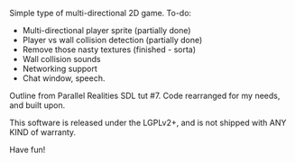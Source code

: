 Simple type of multi-directional 2D game.
To-do:
  * Multi-directional player sprite (partially done)
  * Player vs wall collision detection (partially done)
  * Remove those nasty textures (finished - sorta)
  * Wall collision sounds
  * Networking support
  * Chat window, speech.

Outline from Parallel Realities SDL tut #7. Code rearranged for my needs,
and built upon.

This software is released under the LGPLv2+, and is not shipped with ANY 
KIND of warranty.

Have fun!
